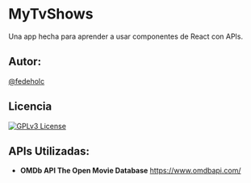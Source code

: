 # MyTvShows

Una app hecha para aprender a usar componentes de React con APIs.

## Autor:

[@fedeholc](https://www.github.com/fedeholc)

## Licencia

[![GPLv3 License](https://img.shields.io/badge/License-GPL%20v3-yellow.svg)](https://opensource.org/licenses/)

## APIs Utilizadas:

- **OMDb API The Open Movie Database** https://www.omdbapi.com/

